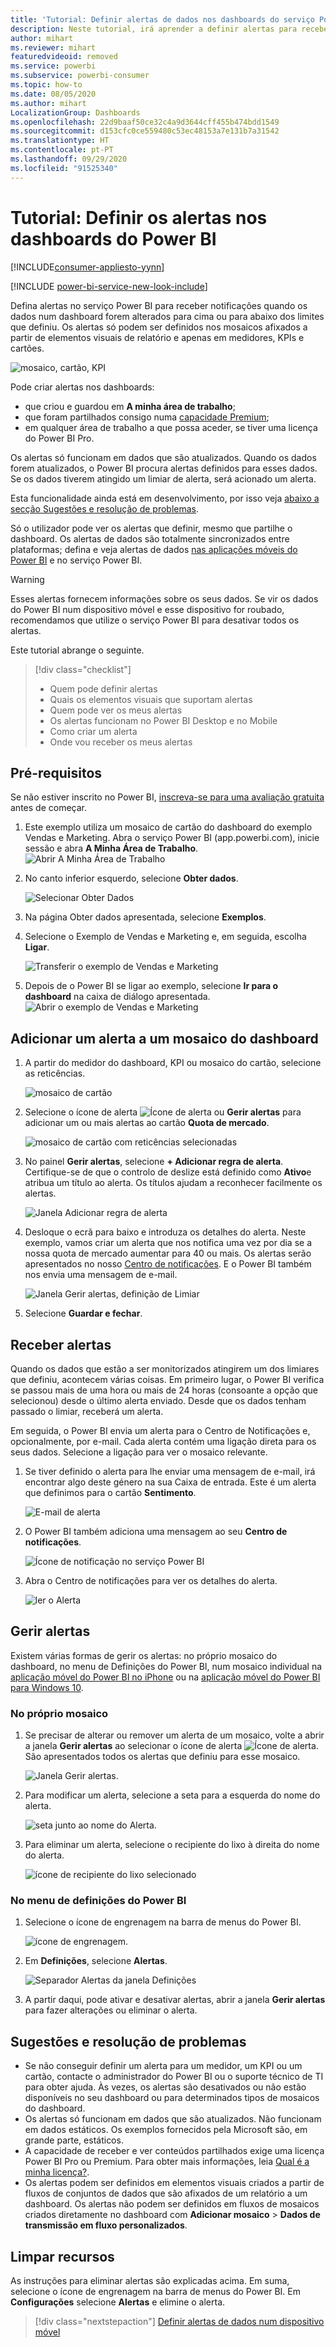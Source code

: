 ```yaml
---
title: 'Tutorial: Definir alertas de dados nos dashboards do serviço Power BI'
description: Neste tutorial, irá aprender a definir alertas para receber notificações quando os dados nos seus dashboards forem alterados para além dos limites que definiu no serviço Microsoft Power BI.
author: mihart
ms.reviewer: mihart
featuredvideoid: removed
ms.service: powerbi
ms.subservice: powerbi-consumer
ms.topic: how-to
ms.date: 08/05/2020
ms.author: mihart
LocalizationGroup: Dashboards
ms.openlocfilehash: 22d9baaf50ce32c4a9d3644cff455b474bdd1549
ms.sourcegitcommit: d153cfc0ce559480c53ec48153a7e131b7a31542
ms.translationtype: HT
ms.contentlocale: pt-PT
ms.lasthandoff: 09/29/2020
ms.locfileid: "91525340"
---
```

# <a name="tutorial-set-alerts-on-power-bi-dashboards"></a>Tutorial: Definir os alertas nos dashboards do Power BI

[!INCLUDE[consumer-appliesto-yynn](../includes/consumer-appliesto-yynn.md)]

[!INCLUDE [power-bi-service-new-look-include](../includes/power-bi-service-new-look-include.md)]

Defina alertas no serviço Power BI para receber notificações quando os dados num dashboard forem alterados para cima ou para abaixo dos limites que definiu. Os alertas só podem ser definidos nos mosaicos afixados a partir de elementos visuais de relatório e apenas em medidores, KPIs e cartões. 

![mosaico, cartão, KPI](media/end-user-alerts/card-gauge-kpi.png)

Pode criar alertas nos dashboards:
- que criou e guardou em **A minha área de trabalho**;
- que foram partilhados consigo numa [capacidade Premium](end-user-license.md); 
- em qualquer área de trabalho a que possa aceder, se tiver uma licença do Power BI Pro.    

Os alertas só funcionam em dados que são atualizados. Quando os dados forem atualizados, o Power BI procura alertas definidos para esses dados. Se os dados tiverem atingido um limiar de alerta, será acionado um alerta. 

Esta funcionalidade ainda está em desenvolvimento, por isso veja [abaixo a secção Sugestões e resolução de problemas](#tips-and-troubleshooting).



Só o utilizador pode ver os alertas que definir, mesmo que partilhe o dashboard. Os alertas de dados são totalmente sincronizados entre plataformas; defina e veja alertas de dados [nas aplicações móveis do Power BI](mobile/mobile-set-data-alerts-in-the-mobile-apps.md) e no serviço Power BI. 

> [!WARNING]
> Esses alertas fornecem informações sobre os seus dados. Se vir os dados do Power BI num dispositivo móvel e esse dispositivo for roubado, recomendamos que utilize o serviço Power BI para desativar todos os alertas.
> 

Este tutorial abrange o seguinte.
> [!div class="checklist"]
> * Quem pode definir alertas
> * Quais os elementos visuais que suportam alertas
> * Quem pode ver os meus alertas
> * Os alertas funcionam no Power BI Desktop e no Mobile
> * Como criar um alerta
> * Onde vou receber os meus alertas

## <a name="prerequisites"></a>Pré-requisitos

Se não estiver inscrito no Power BI, [inscreva-se para uma avaliação gratuita](https://app.powerbi.com/signupredirect?pbi_source=web) antes de começar.

1. Este exemplo utiliza um mosaico de cartão do dashboard do exemplo Vendas e Marketing. Abra o serviço Power BI (app.powerbi.com), inicie sessão e abra **A Minha Área de Trabalho**.    
    ![Abrir A Minha Área de Trabalho](media//end-user-alerts/power-bi-my-workspace.png)

2. No canto inferior esquerdo, selecione **Obter dados**.

    ![Selecionar Obter Dados](media//end-user-alerts/power-bi-get-data.png)

3. Na página Obter dados apresentada, selecione **Exemplos**.

4. Selecione o Exemplo de Vendas e Marketing e, em seguida, escolha **Ligar**.

    ![Transferir o exemplo de Vendas e Marketing](media//end-user-alerts/power-bi-sample.png)

5. Depois de o Power BI se ligar ao exemplo, selecione **Ir para o dashboard** na caixa de diálogo apresentada.     
    ![Abrir o exemplo de Vendas e Marketing](media//end-user-alerts/power-bi-go-to-dashboard.png)

## <a name="add-an-alert-to-a-dashboard-tile"></a>Adicionar um alerta a um mosaico do dashboard

1. A partir do medidor do dashboard, KPI ou mosaico do cartão, selecione as reticências.
   
   ![mosaico de cartão](media/end-user-alerts/power-bi-card.png)

2. Selecione o ícone de alerta ![Ícone de alerta](media/end-user-alerts/power-bi-alert-icon.png) ou **Gerir alertas** para adicionar um ou mais alertas ao cartão **Quota de mercado**.

   ![mosaico de cartão com reticências selecionadas](media/end-user-alerts/power-bi-manage.png)

   
1. No painel **Gerir alertas**, selecione **+ Adicionar regra de alerta**.  Certifique-se de que o controlo de deslize está definido como **Ativo**e atribua um título ao alerta. Os títulos ajudam a reconhecer facilmente os alertas.
   
   ![Janela Adicionar regra de alerta](media/end-user-alerts/power-bi-alert-manage.png)
4. Desloque o ecrã para baixo e introduza os detalhes do alerta.  Neste exemplo, vamos criar um alerta que nos notifica uma vez por dia se a nossa quota de mercado aumentar para 40 ou mais. Os alertas serão apresentados no nosso [Centro de notificações](end-user-notification-center.md). E o Power BI também nos envia uma mensagem de e-mail.
   
   ![Janela Gerir alertas, definição de Limiar](media/end-user-alerts/power-bi-manage-alert-detail.png)

5. Selecione **Guardar e fechar**.
 


   > 

## <a name="receiving-alerts"></a>Receber alertas
Quando os dados que estão a ser monitorizados atingirem um dos limiares que definiu, acontecem várias coisas. Em primeiro lugar, o Power BI verifica se passou mais de uma hora ou mais de 24 horas (consoante a opção que selecionou) desde o último alerta enviado. Desde que os dados tenham passado o limiar, receberá um alerta.

Em seguida, o Power BI envia um alerta para o Centro de Notificações e, opcionalmente, por e-mail. Cada alerta contém uma ligação direta para os seus dados. Selecione a ligação para ver o mosaico relevante.  

1. Se tiver definido o alerta para lhe enviar uma mensagem de e-mail, irá encontrar algo deste género na sua Caixa de entrada. Este é um alerta que definimos para o cartão **Sentimento**.
   
   ![E-mail de alerta](media/end-user-alerts/power-bi-email.png)
2. O Power BI também adiciona uma mensagem ao seu **Centro de notificações**.
   
   ![Ícone de notificação no serviço Power BI](media/end-user-alerts/power-bi-task.png)
3. Abra o Centro de notificações para ver os detalhes do alerta.
   
    ![ler o Alerta](media/end-user-alerts/power-bi-notifications.png)
   
  

## <a name="managing-alerts"></a>Gerir alertas

Existem várias formas de gerir os alertas: no próprio mosaico do dashboard, no menu de Definições do Power BI, num mosaico individual na [aplicação móvel do Power BI no iPhone](mobile/mobile-set-data-alerts-in-the-mobile-apps.md) ou na [aplicação móvel do Power BI para Windows 10](mobile/mobile-set-data-alerts-in-the-mobile-apps.md).

### <a name="from-the-tile-itself"></a>No próprio mosaico

1. Se precisar de alterar ou remover um alerta de um mosaico, volte a abrir a janela **Gerir alertas** ao selecionar o ícone de alerta ![Ícone de alerta](media/end-user-alerts/power-bi-alert-icon.png). São apresentados todos os alertas que definiu para esse mosaico.
   
    ![Janela Gerir alertas](media/end-user-alerts/power-bi-manage-alert.png).
2. Para modificar um alerta, selecione a seta para a esquerda do nome do alerta.
   
    ![seta junto ao nome do Alerta](media/end-user-alerts/power-bi-alert-modify.png).
3. Para eliminar um alerta, selecione o recipiente do lixo à direita do nome do alerta.
   
      ![ícone de recipiente do lixo selecionado](media/end-user-alerts/power-bi-delete.png)

### <a name="from-the-power-bi-settings-menu"></a>No menu de definições do Power BI

1. Selecione o ícone de engrenagem na barra de menus do Power BI.
   
    ![ícone de engrenagem](media/end-user-alerts/power-bi-gear-icon.png).
2. Em **Definições**, selecione **Alertas**.
   
    ![Separador Alertas da janela Definições](media/end-user-alerts/power-bi-settings.png)
3. A partir daqui, pode ativar e desativar alertas, abrir a janela **Gerir alertas** para fazer alterações ou eliminar o alerta.

## <a name="tips-and-troubleshooting"></a>Sugestões e resolução de problemas 

* Se não conseguir definir um alerta para um medidor, um KPI ou um cartão, contacte o administrador do Power BI ou o suporte técnico de TI para obter ajuda. Às vezes, os alertas são desativados ou não estão disponíveis no seu dashboard ou para determinados tipos de mosaicos do dashboard.
* Os alertas só funcionam em dados que são atualizados. Não funcionam em dados estáticos. Os exemplos fornecidos pela Microsoft são, em grande parte, estáticos. 
* A capacidade de receber e ver conteúdos partilhados exige uma licença Power BI Pro ou Premium. Para obter mais informações, leia [Qual é a minha licença?](end-user-license.md).
* Os alertas podem ser definidos em elementos visuais criados a partir de fluxos de conjuntos de dados que são afixados de um relatório a um dashboard. Os alertas não podem ser definidos em fluxos de mosaicos criados diretamente no dashboard com **Adicionar mosaico** > **Dados de transmissão em fluxo personalizados**.


## <a name="clean-up-resources"></a>Limpar recursos
As instruções para eliminar alertas são explicadas acima. Em suma, selecione o ícone de engrenagem na barra de menus do Power BI. Em **Configurações** selecione **Alertas** e elimine o alerta.

> [!div class="nextstepaction"]
> [Definir alertas de dados num dispositivo móvel](mobile/mobile-set-data-alerts-in-the-mobile-apps.md)


